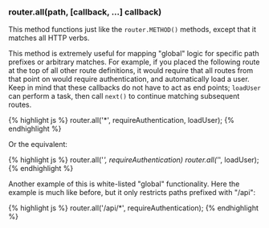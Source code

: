 <h3 id='router.all'>router.all(path, [callback, ...] callback)</h3>

This method functions just like the `router.METHOD()` methods, except that it matches all HTTP verbs.

This method is extremely useful for
mapping "global" logic for specific path prefixes or arbitrary matches.
For example, if you placed the following route at the top of all other
route definitions, it would require that all routes from that point on
would require authentication, and automatically load a user. Keep in mind
that these callbacks do not have to act as end points; `loadUser`
can perform a task, then call `next()` to continue matching subsequent
routes.

{% highlight js %}
router.all('*', requireAuthentication, loadUser);
{% endhighlight %}

Or the equivalent:

{% highlight js %}
router.all('*', requireAuthentication)
router.all('*', loadUser);
{% endhighlight %}

Another example of this is white-listed "global" functionality. Here
the example is much like before, but it only restricts paths prefixed with
"/api":

{% highlight js %}
router.all('/api/*', requireAuthentication);
{% endhighlight %}
